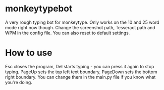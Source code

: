 # monkeytypebot
A very rough typing bot for monkeytype. Only works on the 10 and 25 word mode right now though.
Change the screenshot path, Tesseract path and WPM in the config file. You can also reset to default settings.

# How to use
Esc closes the program, Del starts typing - you can press it again to stop typing.
PageUp sets the top left text boundary, PageDown sets the bottom right boundary. You can change them in the main.py file if you know what you're doing.

